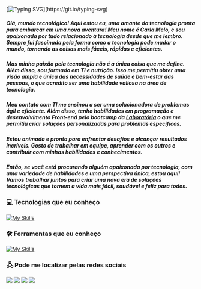 

[![Typing SVG](https://readme-typing-svg.herokuapp.com/?color=000000&size=35&center=true&vCenter=true&width=1000&lines=Oie,+eu+sou+a+Carla+Melo!;Bem+vindos+ao+meu+perfil+&#10083;)](https://git.io/typing-svg)

 ##### Olá, mundo tecnológico! Aqui estou eu, uma amante da tecnologia pronta para embarcar em uma nova aventura! Meu nome é Carla Melo, e sou apaixonada por tudo relacionado à tecnologia desde que me lembro. Sempre fui fascinada pela forma como a tecnologia pode mudar o mundo, tornando as coisas mais fáceis, rápidas e eficientes.

 ##### Mas minha paixão pela tecnologia não é a única coisa que me define. Além disso, sou formado em TI e nutrição. Isso me permitiu obter uma visão ampla e única das necessidades de saúde e bem-estar das pessoas, o que acredito ser uma habilidade valiosa na área de tecnologia.

 ##### Meu contato com TI me ensinou a ser uma solucionadora de problemas ágil e eficiente. Além disso, tenho habilidades em programação e desenvolvimento Front-end pelo bootcamp da <a href="https://www.laboratoria.la/br">Laboratória</a> o que me permitiu criar soluções personalizadas para problemas específicos.

 ##### Estou animada e pronta para enfrentar desafios e alcançar resultados incríveis. Gosto de trabalhar em equipe, aprender com os outros e contribuir com minhas habilidades e conhecimentos.

 ##### Então, se você está procurando alguém apaixonada por tecnologia, com uma variedade de habilidades e uma perspectiva única, estou aqui! Vamos trabalhar juntos para criar uma nova era de soluções tecnológicas que tornem a vida mais fácil, saudável e feliz para todos.

### 💻 Tecnologias que eu conheço

[![My Skills](https://skillicons.dev/icons?i=html,css,js,react,c,r,nodejs&perline=5)](https://skillicons.dev)

### 🛠️ Ferramentas que eu conheço

[![My Skills](https://skillicons.dev/icons?i=git,github,jest,firebase,wordpress,vscode,instagram,linkedin,linux,discord,bots,figma&perline=5)](https://skillicons.dev)

### &#128423; Pode me localizar pelas redes sociais

  <a href="https://instagram.com/carla.melo.nutri" target="_blank"><img src="https://img.shields.io/badge/-Instagram-%23E4405F?style=for-the-badge&logo=instagram&logoColor=white" target="_blank"></a>
 <a href="https://discord.gg/MedXHwEZ" target="_blank"><img src="https://img.shields.io/badge/Discord-7289DA?style=for-the-badge&logo=discord&logoColor=white" target="_blank"></a> 
  <a href = "mailto:jamislania@gmail.com"><img src="https://img.shields.io/badge/-Gmail-%23333?style=for-the-badge&logo=gmail&logoColor=white" target="_blank"></a>
  <a href="https://www.linkedin.com/in/acarlamelo/" target="_blank"><img src="https://img.shields.io/badge/-LinkedIn-%230077B5?style=for-the-badge&logo=linkedin&logoColor=white" target="_blank"></a> 

